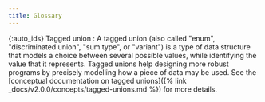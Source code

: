 ```yaml
---
title: Glossary
---
```


{:auto_ids}
Tagged union
: A tagged union (also called "enum", "discriminated union", "sum type", or "variant") is a type of data structure that models a choice between several possible values, while identifying the value that it represents. Tagged unions help designing more robust programs by precisely modelling how a piece of data may be used. See the [conceptual documentation on tagged unions]({% link _docs/v2.0.0/concepts/tagged-unions.md %}) for more details.